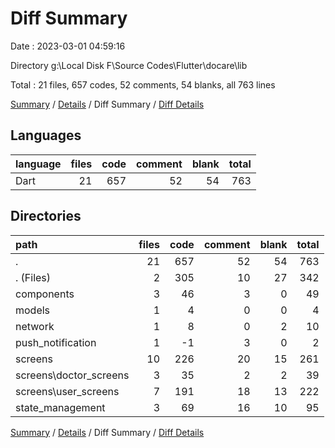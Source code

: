 # Diff Summary

Date : 2023-03-01 04:59:16

Directory g:\\Local Disk F\\Source Codes\\Flutter\\docare\\lib

Total : 21 files,  657 codes, 52 comments, 54 blanks, all 763 lines

[Summary](results.md) / [Details](details.md) / Diff Summary / [Diff Details](diff-details.md)

## Languages
| language | files | code | comment | blank | total |
| :--- | ---: | ---: | ---: | ---: | ---: |
| Dart | 21 | 657 | 52 | 54 | 763 |

## Directories
| path | files | code | comment | blank | total |
| :--- | ---: | ---: | ---: | ---: | ---: |
| . | 21 | 657 | 52 | 54 | 763 |
| . (Files) | 2 | 305 | 10 | 27 | 342 |
| components | 3 | 46 | 3 | 0 | 49 |
| models | 1 | 4 | 0 | 0 | 4 |
| network | 1 | 8 | 0 | 2 | 10 |
| push_notification | 1 | -1 | 3 | 0 | 2 |
| screens | 10 | 226 | 20 | 15 | 261 |
| screens\\doctor_screens | 3 | 35 | 2 | 2 | 39 |
| screens\\user_screens | 7 | 191 | 18 | 13 | 222 |
| state_management | 3 | 69 | 16 | 10 | 95 |

[Summary](results.md) / [Details](details.md) / Diff Summary / [Diff Details](diff-details.md)
